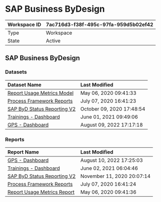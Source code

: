 



# SAP Business ByDesign

|Workspace ID|7ac716d3-f38f-495c-97fa-959d5b02ef42|
| :--- | :--- |
|Type|Workspace|
|State|Active|

## SAP Business ByDesign

### Datasets

|Dataset Name|Last Modified|
| :--- | :--- |
|[Report Usage Metrics Model](../Datasets/Report-Usage-Metrics-Model.md)|May 06, 2020 09:41:33|
|[Process Framework Reports](../Datasets/Process-Framework-Reports.md)|July 07, 2020 16:41:23|
|[SAP ByD Status Reporting V2](../Datasets/SAP-ByD-Status-Reporting-V2.md)|October 09, 2020 17:48:54|
|[Trainings - Dashboard](../Datasets/Trainings---Dashboard.md)|June 01, 2021 09:49:06|
|[GPS - Dashboard](../Datasets/GPS---Dashboard.md)|August 09, 2022 17:17:18|

### Reports

|Report Name|Last Modified|
| :--- | :--- |
|[GPS - Dashboard](../Reports/GPS---Dashboard.md)|August 10, 2022 17:25:03|
|[Trainings - Dashboard](../Reports/Trainings---Dashboard.md)|June 02, 2021 06:04:46|
|[SAP ByD Status Reporting V2](../Reports/SAP-ByD-Status-Reporting-V2.md)|November 11, 2020 20:07:14|
|[Process Framework Reports](../Reports/Process-Framework-Reports.md)|July 07, 2020 16:41:24|
|[Report Usage Metrics Report](../Reports/Report-Usage-Metrics-Report.md)|May 06, 2020 09:41:36|

